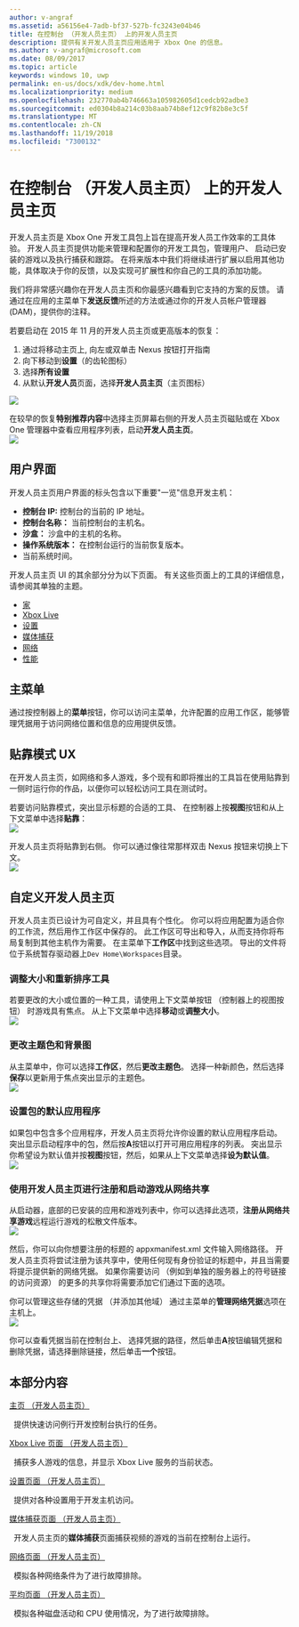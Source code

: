 ```yaml
---
author: v-angraf
ms.assetid: a56156e4-7adb-bf37-527b-fc3243e04b46
title: 在控制台 （开发人员主页） 上的开发人员主页
description: 提供有关开发人员主页应用适用于 Xbox One 的信息。
ms.author: v-angraf@microsoft.com
ms.date: 08/09/2017
ms.topic: article
keywords: windows 10, uwp
permalink: en-us/docs/xdk/dev-home.html
ms.localizationpriority: medium
ms.openlocfilehash: 232770ab4b746663a105982605d1cedcb92adbe3
ms.sourcegitcommit: ed0304b8a214c03b8aab74b8ef12c9f82b8e3c5f
ms.translationtype: MT
ms.contentlocale: zh-CN
ms.lasthandoff: 11/19/2018
ms.locfileid: "7300132"
---
```

# <a name="developer-home-on-the-console-dev-home"></a>在控制台 （开发人员主页） 上的开发人员主页
   
  
开发人员主页是 Xbox One 开发工具包上旨在提高开发人员工作效率的工具体验。 开发人员主页提供功能来管理和配置你的开发工具包，管理用户、 启动已安装的游戏以及执行捕获和跟踪。 在将来版本中我们将继续进行扩展以启用其他功能，具体取决于你的反馈，以及实现可扩展性和你自己的工具的添加功能。   
   
  
我们将非常感兴趣你在开发人员主页和你最感兴趣看到它支持的方案的反馈。 请通过在应用的主菜单下**发送反馈**所述的方法或通过你的开发人员帐户管理器 (DAM)，提供你的注释。   
   
  
若要启动在 2015 年 11 月的开发人员主页或更高版本的恢复：  
 
   1. 通过将移动主页上, 向左或双单击 Nexus 按钮打开指南  
   1. 向下移动到**设置**（的齿轮图标）   
   1. 选择**所有设置**  
   1. 从默认**开发人员**页面，选择**开发人员主页**（主页图标）   

 ![](images/dev_home_icons.png)   
  
在较早的恢复**特别推荐内容**中选择主页屏幕右侧的开发人员主页磁贴或在 Xbox One 管理器中查看应用程序列表，启动**开发人员主页**。   
 ![](images/dev_home_1.png) 
<a id="ID4EBC"></a>

   

## <a name="user-interface"></a>用户界面  
   
  
开发人员主页用户界面的标头包含以下重要"一览"信息开发主机：   
 
   *  **控制台 IP:** 控制台的当前的 IP 地址。   
   *  **控制台名称：** 当前控制台的主机名。  
   *  **沙盒：** 沙盒中的主机的名称。  
   *  **操作系统版本：** 在控制台运行的当前恢复版本。
   *  当前系统时间。   

   
  
开发人员主页 UI 的其余部分分为以下页面。 有关这些页面上的工具的详细信息，请参阅其单独的主题。   
 
   *  [家](devhome-home.md)  
   *  [Xbox Live](devhome-live.md)  
   *  [设置](devhome-settings.md)  
   *  [媒体捕获](devhome-capture.md)  
   *  [网络](devhome-networking.md)  
   *  [性能](devhome-performance.md)  

  
<a id="ID4EKE"></a>

   

## <a name="main-menu"></a>主菜单  
   
  
通过按控制器上的**菜单**按钮，你可以访问主菜单，允许配置的应用工作区，能够管理凭据用于访问网络位置和信息的应用提供反馈。   
  
<a id="ID4EUE"></a>

   

## <a name="snap-mode-ux"></a>贴靠模式 UX  
   
  
在开发人员主页，如网络和多人游戏，多个现有和即将推出的工具旨在使用贴靠到一侧时运行你的作品，以便你可以轻松访问工具在测试时。   
   
  
若要访问贴靠模式，突出显示标题的合适的工具、 在控制器上按**视图**按钮和从上下文菜单中选择**贴靠**：  
 ![](images/dev_home_4.png)   
  
开发人员主页将贴靠到右侧。 你可以通过像往常那样双击 Nexus 按钮来切换上下文。  
 ![](images/dev_home_5.png)  
<a id="ID4EKF"></a>

   

## <a name="customizing-dev-home"></a>自定义开发人员主页  
   
  
开发人员主页已设计为可自定义，并且具有个性化。 你可以将应用配置为适合你的工作流，然后用作工作区中保存的。 此工作区可导出和导入，从而支持你将布局复制到其他主机作为需要。 在主菜单下**工作区**中找到这些选项。 导出的文件将位于系统暂存驱动器上`Dev Home\Workspaces`目录。   
 
<a id="ID4EVF"></a>

   

### <a name="resizing-and-reordering-tools"></a>调整大小和重新排序工具  
   
  
若要更改的大小或位置的一种工具，请使用上下文菜单按钮 （控制器上的视图按钮） 时游戏具有焦点。 从上下文菜单中选择**移动**或**调整大小**。   
 ![](images/dev_home_6.png)  
<a id="ID4EEG"></a>

   

### <a name="changing-theme-color-and-background-image"></a>更改主题色和背景图  
   
  
从主菜单中，你可以选择**工作区**，然后**更改主题色**。 选择一种新颜色，然后选择**保存**以更新用于焦点突出显示的主题色。   
 ![](images/dev_home_7.png)  
<a id="ID4EVG"></a>

   

### <a name="setting-the-default-application-for-a-package"></a>设置包的默认应用程序  
   
  
如果包中包含多个应用程序，开发人员主页将允许你设置的默认应用程序启动。 突出显示启动程序中的包，然后按**A**按钮以打开可用应用程序的列表。 突出显示你希望设为默认值并按**视图**按钮，然后，如果从上下文菜单选择**设为默认值**。   
 ![](images/dev_home_setdefault.png)  
<a id="ID4EGH"></a>

   

### <a name="using-dev-home-to-register-and-launch-titles-from-a-network-share"></a>使用开发人员主页进行注册和启动游戏从网络共享  
   
  
从启动器，底部的已安装的应用和游戏列表中，你可以选择此选项，**注册从网络共享游戏**远程运行游戏的松散文件版本。   
 ![](images/dev_home_8.png)   
  
然后，你可以向你想要注册的标题的 appxmanifest.xml 文件输入网络路径。 开发人员主页将尝试注册为该共享中，使用任何现有身份验证的标题中，并且当需要将提示提供新的网络凭据。 如果你需要访问 （例如到单独的服务器上的符号链接的访问资源） 的更多的共享你将需要添加它们通过下面的选项。   
   
  
你可以管理这些存储的凭据 （并添加其他域） 通过主菜单的**管理网络凭据**选项在主机上。   
 ![](images/dev_home_9.png)   
  
你可以查看凭据当前在控制台上、 选择凭据的路径，然后单击**A**按钮编辑凭据和删除凭据，请选择删除链接，然后单击**一个**按钮。   
   
<a id="ID4EGAAC"></a>

   

## <a name="in-this-section"></a>本部分内容  
  
[主页 （开发人员主页）](devhome-home.md)  


&nbsp;&nbsp;提供快速访问例行开发控制台执行的任务。 
  
  
[Xbox Live 页面 （开发人员主页）](devhome-live.md)  


&nbsp;&nbsp;捕获多人游戏的信息，并显示 Xbox Live 服务的当前状态。 
  
  
[设置页面 （开发人员主页）](devhome-settings.md)  


&nbsp;&nbsp;提供对各种设置用于开发主机访问。 
  
  
[媒体捕获页面 （开发人员主页）](devhome-capture.md)  


&nbsp;&nbsp;开发人员主页的**媒体捕获**页面捕获视频的游戏的当前在控制台上运行。 
  
  
[网络页面 （开发人员主页）](devhome-networking.md)  


&nbsp;&nbsp;模拟各种网络条件为了进行故障排除。 
  
  
[平均页面 （开发人员主页）](devhome-performance.md)  


&nbsp;&nbsp;模拟各种磁盘活动和 CPU 使用情况，为了进行故障排除。 
 